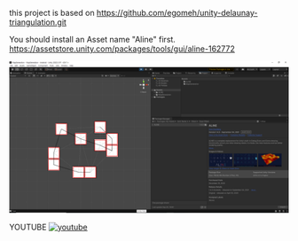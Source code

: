this project is based on 
https://github.com/egomeh/unity-delaunay-triangulation.git


You should install an Asset name "Aline" first.
https://assetstore.unity.com/packages/tools/gui/aline-162772


![use this asset](https://raw.githubusercontent.com/OvertimeGuy/Procedural_Map_Generation_1/main/u%20should%20use%20this%20asset.PNG)

YOUTUBE
[![youtube](https://img.youtube.com/vi/zWKtxaN5kT0/0.jpg)](https://youtu.be/zWKtxaN5kT0)
